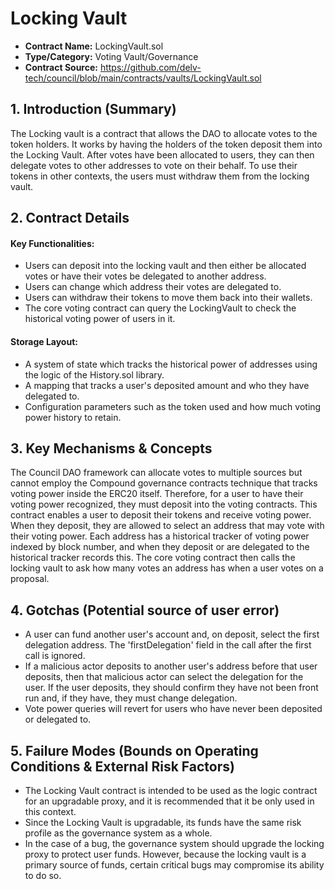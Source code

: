 # Locking Vault

* **Contract Name:** LockingVault.sol
* **Type/Category:** Voting Vault/Governance
* **Contract Source:** https://github.com/delv-tech/council/blob/main/contracts/vaults/LockingVault.sol

## **1. Introduction (Summary)**

The Locking vault is a contract that allows the DAO to allocate votes to the token holders. It works by having the holders of the token deposit them into the Locking Vault. After votes have been allocated to users, they can then delegate votes to other addresses to vote on their behalf. To use their tokens in other contexts, the users must withdraw them from the locking vault.

## 2. Contract Details

#### Key Functionalities:

* Users can deposit into the locking vault and then either be allocated votes or have their votes be delegated to another address.
* Users can change which address their votes are delegated to.
* Users can withdraw their tokens to move them back into their wallets.
* The core voting contract can query the LockingVault to check the historical voting power of users in it.

#### Storage Layout:

* A system of state which tracks the historical power of addresses using the logic of the History.sol library.
* A mapping that tracks a user's deposited amount and who they have delegated to.
* Configuration parameters such as the token used and how much voting power history to retain.

## 3. Key Mechanisms & Concepts

The Council DAO framework can allocate votes to multiple sources but cannot employ the Compound governance contracts technique that tracks voting power inside the ERC20 itself. Therefore, for a user to have their voting power recognized, they must deposit into the voting contracts. This contract enables a user to deposit their tokens and receive voting power. When they deposit, they are allowed to select an address that may vote with their voting power. Each address has a historical tracker of voting power indexed by block number, and when they deposit or are delegated to the historical tracker records this. The core voting contract then calls the locking vault to ask how many votes an address has when a user votes on a proposal.

## 4. Gotchas (Potential source of user error)

* A user can fund another user's account and, on deposit, select the first delegation address. The 'firstDelegation' field in the call after the first call is ignored.
* If a malicious actor deposits to another user's address before that user deposits, then that malicious actor can select the delegation for the user. If the user deposits, they should confirm they have not been front run and, if they have, they must change delegation.
* Vote power queries will revert for users who have never been deposited or delegated to.

## 5. Failure Modes (Bounds on Operating Conditions & External Risk Factors)

* The Locking Vault contract is intended to be used as the logic contract for an upgradable proxy, and it is recommended that it be only used in this context.
* Since the Locking Vault is upgradable, its funds have the same risk profile as the governance system as a whole.
* In the case of a bug, the governance system should upgrade the locking proxy to protect user funds. However, because the locking vault is a primary source of funds, certain critical bugs may compromise its ability to do so.
